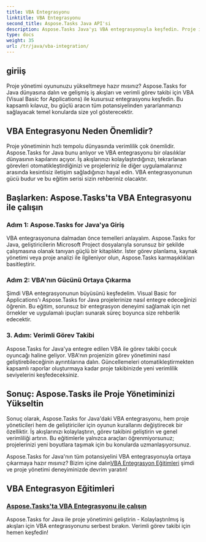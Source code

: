 ```yaml
---
title: VBA Entegrasyonu
linktitle: VBA Entegrasyonu
second_title: Aspose.Tasks Java API'si
description: Aspose.Tasks Java'yı VBA entegrasyonuyla keşfedin. Proje iş akışlarını kolaylaştırın ve görev takibini iyileştirin. Sorunsuz VBA entegrasyonu için kapsamlı eğitimleri keşfedin!
type: docs
weight: 35
url: /tr/java/vba-integration/
---
```


## giriiş

Proje yönetimi oyununuzu yükseltmeye hazır mısınız? Aspose.Tasks for Java dünyasına dalın ve gelişmiş iş akışları ve verimli görev takibi için VBA (Visual Basic for Applications) ile kusursuz entegrasyonu keşfedin. Bu kapsamlı kılavuz, bu güçlü aracın tüm potansiyelinden yararlanmanızı sağlayacak temel konularda size yol gösterecektir.

## VBA Entegrasyonu Neden Önemlidir?

Proje yönetiminin hızlı tempolu dünyasında verimlilik çok önemlidir. Aspose.Tasks for Java bunu anlıyor ve VBA entegrasyonu bir olasılıklar dünyasının kapılarını açıyor. İş akışlarınızı kolaylaştırdığınızı, tekrarlanan görevleri otomatikleştirdiğinizi ve projeleriniz ile diğer uygulamalarınız arasında kesintisiz iletişim sağladığınızı hayal edin. VBA entegrasyonunun gücü budur ve bu eğitim serisi sizin rehberiniz olacaktır.

## Başlarken: Aspose.Tasks'ta VBA Entegrasyonu ile çalışın

### Adım 1: Aspose.Tasks for Java'ya Giriş

VBA entegrasyonuna dalmadan önce temelleri anlayalım. Aspose.Tasks for Java, geliştiricilerin Microsoft Project dosyalarıyla sorunsuz bir şekilde çalışmasına olanak tanıyan güçlü bir kitaplıktır. İster görev planlama, kaynak yönetimi veya proje analizi ile ilgileniyor olun, Aspose.Tasks karmaşıklıkları basitleştirir.

### Adım 2: VBA'nın Gücünü Ortaya Çıkarma

Şimdi VBA entegrasyonunun büyüsünü keşfedelim. Visual Basic for Applications'ı Aspose.Tasks for Java projelerinize nasıl entegre edeceğinizi öğrenin. Bu eğitim, sorunsuz bir entegrasyon deneyimi sağlamak için net örnekler ve uygulamalı ipuçları sunarak süreç boyunca size rehberlik edecektir.

### 3. Adım: Verimli Görev Takibi

Aspose.Tasks for Java'ya entegre edilen VBA ile görev takibi çocuk oyuncağı haline geliyor. VBA'nın projenizin görev yönetimini nasıl geliştirebileceğinin ayrıntılarına dalın. Güncellemeleri otomatikleştirmekten kapsamlı raporlar oluşturmaya kadar proje takibinizde yeni verimlilik seviyelerini keşfedeceksiniz.

## Sonuç: Aspose.Tasks ile Proje Yönetiminizi Yükseltin

Sonuç olarak, Aspose.Tasks for Java'daki VBA entegrasyonu, hem proje yöneticileri hem de geliştiriciler için oyunun kurallarını değiştirecek bir özelliktir. İş akışlarınızı kolaylaştırın, görev takibini geliştirin ve genel verimliliği artırın. Bu eğitimlerle yalnızca araçları öğrenmiyorsunuz; projelerinizi yeni boyutlara taşımak için bu konularda uzmanlaşıyorsunuz.

 Aspose.Tasks for Java'nın tüm potansiyelini VBA entegrasyonuyla ortaya çıkarmaya hazır mısınız? Bizim içine dalın[VBA Entegrasyon Eğitimleri](./work-with-vba/) şimdi ve proje yönetimi deneyiminizde devrim yaratın!
## VBA Entegrasyon Eğitimleri
### [Aspose.Tasks'ta VBA Entegrasyonu ile çalışın](./work-with-vba/)
Aspose.Tasks for Java ile proje yönetimini geliştirin - Kolaylaştırılmış iş akışları için VBA entegrasyonunu serbest bırakın. Verimli görev takibi için hemen keşfedin!